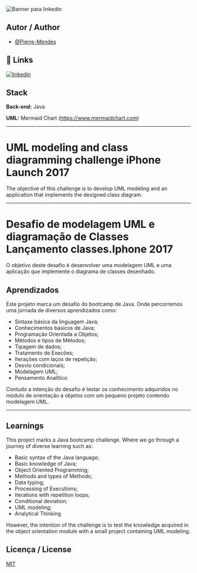 ![Banner para linkedin](https://github.com/Pierre-Mendes/First-Challenge-Bootcamp-Java-DIO/assets/63386178/da4a13ca-375c-4546-99e5-034786980e47)

## Autor / Author

- [@Pierre-Mendes](https://www.github.com/Pierre-Mendes)

## 🔗 Links
[![linkedin](https://img.shields.io/badge/linkedin-0A66C2?style=for-the-badge&logo=linkedin&logoColor=white)](https://www.linkedin.com/in/pierremendess/)

## Stack

**Back-end:** Java

**UML:** Mermaid Chart (https://www.mermaidchart.com)

---

# UML modeling and class diagramming challenge iPhone Launch 2017

The objective of this challenge is to develop UML modeling and an application that implements the designed class diagram.

---

# Desafio de modelagem UML e diagramação de Classes Lançamento classes.Iphone 2017

O objetivo deste desafio é desenvolver uma modelagem UML e uma aplicação que implemente o diagrama de classes desenhado.

## Aprendizados

Este projeto marca um desafio do bootcamp de Java. Onde percorremos uma jornada de diversos aprendizados como: 

- Sintaxe básica da linguagem Java;
- Conhecimentos básicos de Java;
- Programação Orientada a Objetos;
- Métodos e tipos de Métodos;
- Tipagem de dados;
- Tratamento de Execões;
- Iterações com laços de repetição;
- Desvio condicionais;
- Modelagem UML;
- Pensamento Analítico

Contudo a intenção do desafio é testar os conhecimento adquiridos no módulo de orientação a objetos com um pequeno projeto contendo modelagem UML.

---

## Learnings

This project marks a Java bootcamp challenge. Where we go through a journey of diverse learning such as: 

- Basic syntax of the Java language;
- Basic knowledge of Java;
- Object Oriented Programming;
- Methods and types of Methods;
- Data typing;
- Processing of Executions;
- Iterations with repetition loops;
- Conditional deviation;
- UML modeling;
- Analytical Thinking

However, the intention of the challenge is to test the knowledge acquired in the object orientation module with a small project containing UML modeling.

## Licença / License

[MIT](https://choosealicense.com/licenses/mit/)
